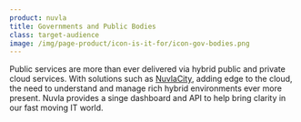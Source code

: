 ```yaml
---
product: nuvla
title: Governments and Public Bodies
class: target-audience
image: /img/page-product/icon-is-it-for/icon-gov-bodies.png
---
```

Public services are more than ever delivered via hybrid public and private cloud services. With solutions such as [NuvlaCity](/solutions/nuvlacity), adding edge to the cloud, the need to understand and manage rich hybrid environments ever more present. Nuvla provides a singe dashboard and API to help bring clarity in our fast moving IT world.
